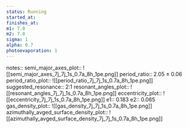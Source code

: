 ```yaml
---
status: Running
started_at:
finishes_at:
m1: 7.0
m2: 7.0
sigma: 1
alpha: 0.7
photoevaporation: 1
---
```


notes::
semi_major_axes_plot:: ![[semi_major_axes_7j_7j_1s_0.7a_8h_1pe.png]]
period_ratio:: 2.05 ± 0.06
period_ratio_plot:: ![[period_ratio_7j_7j_1s_0.7a_8h_1pe.png]]
suggested_resonance:: 2:1
resonant_angles_plot:: ![[resonant_angles_7j_7j_1s_0.7a_8h_1pe.png]]
eccentricity_plot:: ![[eccentricity_7j_7j_1s_0.7a_8h_1pe.png]]
e1:: 0.183
e2:: 0.065
gas_density_plot:: ![[gas_density_7j_7j_1s_0.7a_8h_1pe.png]]
azimuthally_avged_surface_density_plot:: ![[azimuthally_avged_surface_density_7j_7j_1s_0.7a_8h_1pe.png]]

